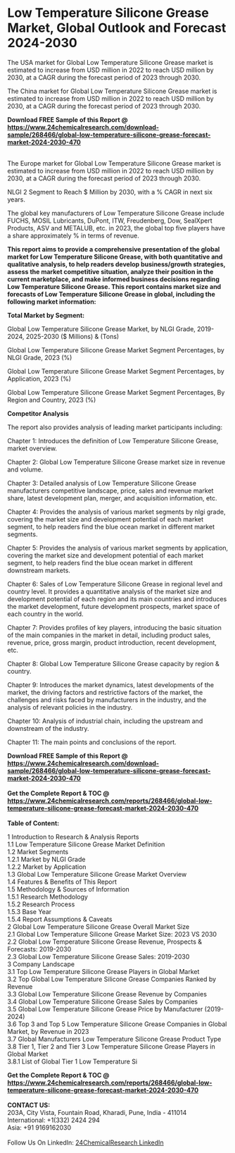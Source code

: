 <h1>Low Temperature Silicone Grease Market, Global Outlook and Forecast 2024-2030</h1><p>The USA market for Global Low Temperature Silicone Grease market is estimated to increase from USD million in 2022 to reach USD million by 2030, at a CAGR during the forecast period of 2023 through 2030.</p><p>
</p><p>The China market for Global Low Temperature Silicone Grease market is estimated to increase from USD million in 2022 to reach USD million by 2030, at a CAGR during the forecast period of 2023 through 2030.</p><div><b>Download FREE Sample of this Report @ 
            <a href="https://www.24chemicalresearch.com/download-sample/268466/global-low-temperature-silicone-grease-forecast-market-2024-2030-470">
            https://www.24chemicalresearch.com/download-sample/268466/global-low-temperature-silicone-grease-forecast-market-2024-2030-470</a></b></div><br><p>
</p><p>The Europe market for Global Low Temperature Silicone Grease market is estimated to increase from USD million in 2022 to reach USD million by 2030, at a CAGR during the forecast period of 2023 through 2030.</p><p>
NLGI 2 Segment to Reach $ Million by 2030, with a % CAGR in next six years.</p><p>
The global key manufacturers of Low Temperature Silicone Grease include FUCHS, MOSIL Lubricants, DuPont, ITW, Freudenberg, Dow, SealXpert Products, ASV and METALUB, etc. in 2023, the global top five players have a share approximately % in terms of revenue.</p><p>
<strong>This report aims to provide a comprehensive presentation of the global market for Low Temperature Silicone Grease, with both quantitative and qualitative analysis, to help readers develop business/growth strategies, assess the market competitive situation, analyze their position in the current marketplace, and make informed business decisions regarding Low Temperature Silicone Grease. This report contains market size and forecasts of Low Temperature Silicone Grease in global, including the following market information:</strong></p><p>
</p><p>
<strong>Total Market by Segment:</strong></p><p>
Global Low Temperature Silicone Grease Market, by NLGI Grade, 2019-2024, 2025-2030 ($ Millions) &amp; (Tons)</p><p>
Global Low Temperature Silicone Grease Market Segment Percentages, by NLGI Grade, 2023 (%)</p><p>
</p><p>
Global Low Temperature Silicone Grease Market Segment Percentages, by Application, 2023 (%)</p><p>
</p><p>
Global Low Temperature Silicone Grease Market Segment Percentages, By Region and Country, 2023 (%)</p><p>
</p><p>
</p><p></p><p>

<strong>Competitor Analysis</strong></p><p>
The report also provides analysis of leading market participants including:</p><p>
</p><p>
</p><p>
Chapter 1: Introduces the definition of Low Temperature Silicone Grease, market overview.</p><p>
Chapter 2: Global Low Temperature Silicone Grease market size in revenue and volume.</p><p>
Chapter 3: Detailed analysis of Low Temperature Silicone Grease manufacturers competitive landscape, price, sales and revenue market share, latest development plan, merger, and acquisition information, etc.</p><p>
Chapter 4: Provides the analysis of various market segments by nlgi grade, covering the market size and development potential of each market segment, to help readers find the blue ocean market in different market segments.</p><p>
Chapter 5: Provides the analysis of various market segments by application, covering the market size and development potential of each market segment, to help readers find the blue ocean market in different downstream markets.</p><p>
Chapter 6: Sales of Low Temperature Silicone Grease in regional level and country level. It provides a quantitative analysis of the market size and development potential of each region and its main countries and introduces the market development, future development prospects, market space of each country in the world.</p><p>
Chapter 7: Provides profiles of key players, introducing the basic situation of the main companies in the market in detail, including product sales, revenue, price, gross margin, product introduction, recent development, etc.</p><p>
Chapter 8: Global Low Temperature Silicone Grease capacity by region &amp; country.</p><p>
Chapter 9: Introduces the market dynamics, latest developments of the market, the driving factors and restrictive factors of the market, the challenges and risks faced by manufacturers in the industry, and the analysis of relevant policies in the industry.</p><p>
Chapter 10: Analysis of industrial chain, including the upstream and downstream of the industry.</p><p>
Chapter 11: The main points and conclusions of the report.</p><div><b>Download FREE Sample of this Report @ 
            <a href="https://www.24chemicalresearch.com/download-sample/268466/global-low-temperature-silicone-grease-forecast-market-2024-2030-470">
            https://www.24chemicalresearch.com/download-sample/268466/global-low-temperature-silicone-grease-forecast-market-2024-2030-470</a></b></div><br><div><b>Get the Complete Report & TOC @ 
            <a href="https://www.24chemicalresearch.com/reports/268466/global-low-temperature-silicone-grease-forecast-market-2024-2030-470">
            https://www.24chemicalresearch.com/reports/268466/global-low-temperature-silicone-grease-forecast-market-2024-2030-470</a></b></div><br>
            <b>Table of Content:</b><p>1 Introduction to Research & Analysis Reports<br />
    1.1 Low Temperature Silicone Grease Market Definition<br />
    1.2 Market Segments<br />
        1.2.1 Market by NLGI Grade<br />
        1.2.2 Market by Application<br />
    1.3 Global Low Temperature Silicone Grease Market Overview<br />
    1.4 Features & Benefits of This Report<br />
    1.5 Methodology & Sources of Information<br />
        1.5.1 Research Methodology<br />
        1.5.2 Research Process<br />
        1.5.3 Base Year<br />
        1.5.4 Report Assumptions & Caveats<br />
2 Global Low Temperature Silicone Grease Overall Market Size<br />
    2.1 Global Low Temperature Silicone Grease Market Size: 2023 VS 2030<br />
    2.2 Global Low Temperature Silicone Grease Revenue, Prospects & Forecasts: 2019-2030<br />
    2.3 Global Low Temperature Silicone Grease Sales: 2019-2030<br />
3 Company Landscape<br />
    3.1 Top Low Temperature Silicone Grease Players in Global Market<br />
    3.2 Top Global Low Temperature Silicone Grease Companies Ranked by Revenue<br />
    3.3 Global Low Temperature Silicone Grease Revenue by Companies<br />
    3.4 Global Low Temperature Silicone Grease Sales by Companies<br />
    3.5 Global Low Temperature Silicone Grease Price by Manufacturer (2019-2024)<br />
    3.6 Top 3 and Top 5 Low Temperature Silicone Grease Companies in Global Market, by Revenue in 2023<br />
    3.7 Global Manufacturers Low Temperature Silicone Grease Product Type<br />
    3.8 Tier 1, Tier 2 and Tier 3 Low Temperature Silicone Grease Players in Global Market<br />
        3.8.1 List of Global Tier 1 Low Temperature Si</p><div><b>Get the Complete Report & TOC @ 
            <a href="https://www.24chemicalresearch.com/reports/268466/global-low-temperature-silicone-grease-forecast-market-2024-2030-470">
            https://www.24chemicalresearch.com/reports/268466/global-low-temperature-silicone-grease-forecast-market-2024-2030-470</a></b></div><br><b>CONTACT US:</b><br>
            203A, City Vista, Fountain Road, Kharadi, Pune, India - 411014<br>
            International: +1(332) 2424 294<br>
            Asia: +91 9169162030 <br><br>
            Follow Us On LinkedIn: <a href="https://www.linkedin.com/company/24chemicalresearch/">24ChemicalResearch LinkedIn</a>